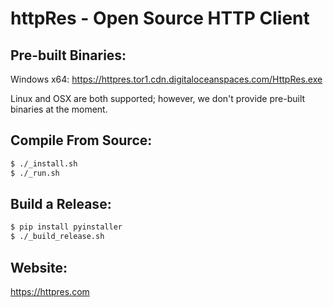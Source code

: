 # httpRes - Open Source HTTP Client

## Pre-built Binaries:

Windows x64:
https://httpres.tor1.cdn.digitaloceanspaces.com/HttpRes.exe

Linux and OSX are both supported; however, we don't provide pre-built binaries at the moment.

## Compile From Source:
```sh
$ ./_install.sh
$ ./_run.sh
```

## Build a Release:
```sh
$ pip install pyinstaller
$ ./_build_release.sh
```

## Website:
https://httpres.com
